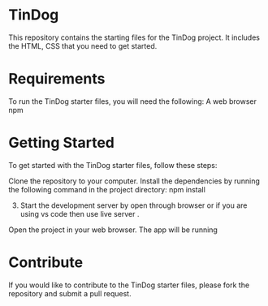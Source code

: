 # TinDog 

This repository contains the starting files for the TinDog project. It includes the HTML, CSS that you need to get started.

# Requirements
To run the TinDog starter files, you will need the following:
A web browser
npm
# Getting Started
To get started with the TinDog starter files, follow these steps:

Clone the repository to your computer.
Install the dependencies by running the following command in the project directory:
npm install


3. Start the development server by open through browser or if you are using vs code then use live server .



Open the project in your web browser. The app will be running 
# Contribute
If you would like to contribute to the TinDog starter files, please fork the repository and submit a pull request.

